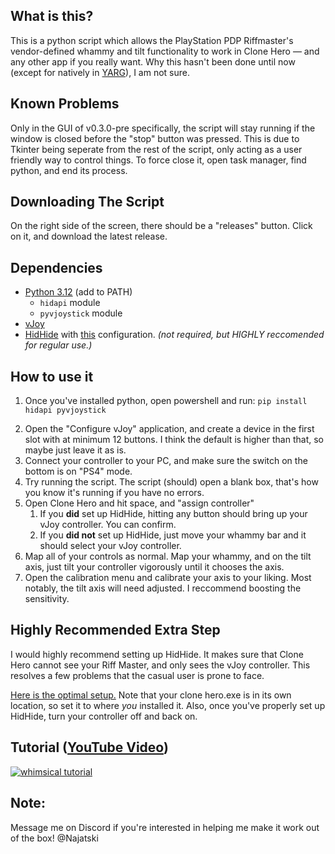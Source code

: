 ## What is this?
This is a python script which allows the PlayStation PDP Riffmaster's vendor-defined whammy and tilt functionality to work in Clone Hero — and any other app if you really want. Why this hasn't been done until now (except for natively in [YARG](https://yarg.in/)), I am not sure.

## Known Problems
Only in the GUI of v0.3.0-pre specifically, the script will stay running if the window is closed before the "stop" button was pressed. This is due to Tkinter being seperate from the rest of the script, only acting as a user friendly way to control things. To force close it, open task manager, find python, and end its process.

## Downloading The Script
On the right side of the screen, there should be a "releases" button. Click on it, and download the latest release.

## Dependencies
* [Python 3.12](https://www.python.org/downloads/release/python-3120/) (add to PATH)
  * `hidapi` module
  * `pyvjoystick` module
* [vJoy](https://github.com/njz3/vJoy/)
* [HidHide](https://github.com/nefarius/HidHide/releases) with [this](https://imgur.com/a/6wfv9IQ) configuration. *(not required, but HIGHLY reccomended for regular use.)*

## How to use it
1) Once you've installed python, open powershell and run:
`pip install hidapi pyvjoystick`
2. Open the "Configure vJoy" application, and create a device in the first slot with at minimum 12 buttons. I think the default is higher than that, so maybe just leave it as is.
3. Connect your controller to your PC, and make sure the switch on the bottom is on "PS4" mode.
4. Try running the script. The script (should) open a blank box, that's how you know it's running if you have no errors.
5. Open Clone Hero and hit space, and "assign controller"
   1. If you **did** set up HidHide, hitting any button should bring up your vJoy controller. You can confirm. 
   2. If you **did not** set up HidHide, just move your whammy bar and it should select your vJoy controller.
7. Map all of your controls as normal. Map your whammy, and on the tilt axis, just tilt your controller vigorously until it chooses the axis.
8. Open the calibration menu and calibrate your axis to your liking. Most notably, the tilt axis will need adjusted. I reccommend boosting the sensitivity.

## Highly Recommended Extra Step
I would highly recommend setting up HidHide. It makes sure that Clone Hero cannot see your  Riff Master, and only sees the vJoy controller. This resolves a few problems that the casual user is prone to face.

[Here is the optimal setup.](https://imgur.com/a/6wfv9IQ)
Note that your clone hero.exe is in its own location, so set it to where *you* installed it. Also, once you've properly set up HidHide, turn your controller off and back on.

## Tutorial ([YouTube Video](https://www.youtube.com/watch?v=yPgwkj3PYZ0))
[![whimsical tutorial](https://img.youtube.com/vi/yPgwkj3PYZ0/0.jpg)](https://www.youtube.com/watch?v=yPgwkj3PYZ0)

## Note:
Message me on Discord if you're interested in helping me make it work out of the box! @Najatski
